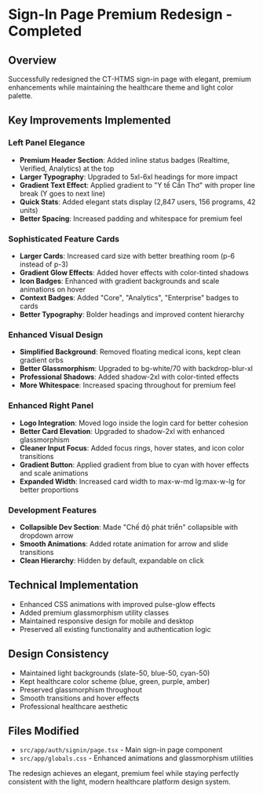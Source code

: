 # Sign-In Page Premium Redesign - Completed

## Overview
Successfully redesigned the CT-HTMS sign-in page with elegant, premium enhancements while maintaining the healthcare theme and light color palette.

## Key Improvements Implemented

### Left Panel Elegance
- **Premium Header Section**: Added inline status badges (Realtime, Verified, Analytics) at the top
- **Larger Typography**: Upgraded to 5xl-6xl headings for more impact
- **Gradient Text Effect**: Applied gradient to "Y tế Cần Thơ" with proper line break (Y goes to next line)
- **Quick Stats**: Added elegant stats display (2,847 users, 156 programs, 42 units)
- **Better Spacing**: Increased padding and whitespace for premium feel

### Sophisticated Feature Cards
- **Larger Cards**: Increased card size with better breathing room (p-6 instead of p-3)
- **Gradient Glow Effects**: Added hover effects with color-tinted shadows
- **Icon Badges**: Enhanced with gradient backgrounds and scale animations on hover
- **Context Badges**: Added "Core", "Analytics", "Enterprise" badges to cards
- **Better Typography**: Bolder headings and improved content hierarchy

### Enhanced Visual Design
- **Simplified Background**: Removed floating medical icons, kept clean gradient orbs
- **Better Glassmorphism**: Upgraded to bg-white/70 with backdrop-blur-xl
- **Professional Shadows**: Added shadow-2xl with color-tinted effects
- **More Whitespace**: Increased spacing throughout for premium feel

### Enhanced Right Panel
- **Logo Integration**: Moved logo inside the login card for better cohesion
- **Better Card Elevation**: Upgraded to shadow-2xl with enhanced glassmorphism
- **Cleaner Input Focus**: Added focus rings, hover states, and icon color transitions
- **Gradient Button**: Applied gradient from blue to cyan with hover effects and scale animations
- **Expanded Width**: Increased card width to max-w-md lg:max-w-lg for better proportions

### Development Features
- **Collapsible Dev Section**: Made "Chế độ phát triển" collapsible with dropdown arrow
- **Smooth Animations**: Added rotate animation for arrow and slide transitions
- **Clean Hierarchy**: Hidden by default, expandable on click

## Technical Implementation
- Enhanced CSS animations with improved pulse-glow effects
- Added premium glassmorphism utility classes
- Maintained responsive design for mobile and desktop
- Preserved all existing functionality and authentication logic

## Design Consistency
- Maintained light backgrounds (slate-50, blue-50, cyan-50)
- Kept healthcare color scheme (blue, green, purple, amber)
- Preserved glassmorphism throughout
- Smooth transitions and hover effects
- Professional healthcare aesthetic

## Files Modified
- `src/app/auth/signin/page.tsx` - Main sign-in page component
- `src/app/globals.css` - Enhanced animations and glassmorphism utilities

The redesign achieves an elegant, premium feel while staying perfectly consistent with the light, modern healthcare platform design system.